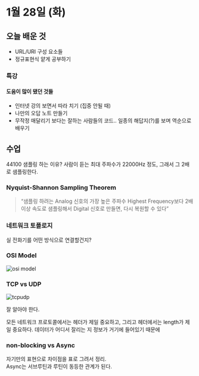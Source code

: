# 1월 28일 \(화\)

## 오늘 배운 것

* URL/URI 구성 요소들
* 정규표현식 얕게 공부하기

### 특강

#### 도움이 많이 됐던 것들

* 인터넷 강의 보면서 따라 치기 \(집중 안될 때\)
* 나만의 오답 노트 만들기
* 무작정 매달리기 보다는 잘하는 사람들의 코드.. 일종의 해답지\(?\)를 보며 역순으로 배우기

## 수업

44100 샘플링 하는 이유? 사람이 듣는 최대 주파수가 22000Hz 정도, 그래서 그 2배로 샘플링한다.

### Nyquist-Shannon Sampling Theorem

> “샘플링 하려는 Analog 신호의 가장 높은 주파수 Highest Frequency보다 2배 이상 속도로 샘플링해서 Digital 신호로 만들면, 다시 복원할 수 있다”

### 네트워크 토폴로지

실 전화기를 어떤 방식으로 연결할건지?

### OSI Model

![osi model](https://github.com/sungik-choi/til/tree/462986227f371cdecb74ad9eee6730f4f15ad29b/TIL%20%282020.01%20~%202020.06%29/img/osi.png)

### TCP vs UDP

![tcpudp](https://github.com/sungik-choi/til/tree/462986227f371cdecb74ad9eee6730f4f15ad29b/TIL%20%282020.01%20~%202020.06%29/img/tcpudp.png)

잘 알아야 한다.

모든 네트워크 프로토콜에서는 헤더가 제일 중요하고, 그리고 헤더에서는 length가 제일 중요하다. 데이터가 어디서 잘리는 지 정보가 거기에 들어있기 때문에

### non-blocking vs Async

자기만의 표현으로 차이점을 표로 그려서 정리.  
Async는 서브루틴과 루틴이 동등한 관계가 된다.

